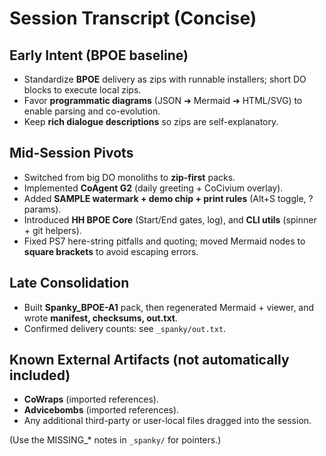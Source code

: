 # Session Transcript (Concise)

## Early Intent (BPOE baseline)
- Standardize **BPOE** delivery as zips with runnable installers; short DO blocks to execute local zips.
- Favor **programmatic diagrams** (JSON ➜ Mermaid ➜ HTML/SVG) to enable parsing and co-evolution.
- Keep **rich dialogue descriptions** so zips are self-explanatory.

## Mid-Session Pivots
- Switched from big DO monoliths to **zip-first** packs.
- Implemented **CoAgent G2** (daily greeting + CoCivium overlay).
- Added **SAMPLE watermark + demo chip + print rules** (Alt+S toggle, ?params).
- Introduced **HH BPOE Core** (Start/End gates, log), and **CLI utils** (spinner + git helpers).
- Fixed PS7 here-string pitfalls and quoting; moved Mermaid nodes to **square brackets** to avoid escaping errors.

## Late Consolidation
- Built **Spanky_BPOE-A1** pack, then regenerated Mermaid + viewer, and wrote **manifest, checksums, out.txt**.
- Confirmed delivery counts: see `_spanky/out.txt`.

## Known External Artifacts (not automatically included)
- **CoWraps** (imported references).
- **Advicebombs** (imported references).
- Any additional third-party or user-local files dragged into the session.

(Use the MISSING_* notes in `_spanky/` for pointers.)